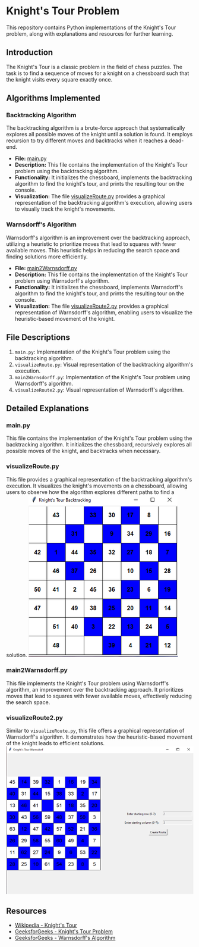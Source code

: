 # Knight's Tour Problem

This repository contains Python implementations of the Knight's Tour problem, along with explanations and resources for further learning.

## Introduction

The Knight's Tour is a classic problem in the field of chess puzzles. The task is to find a sequence of moves for a knight on a chessboard such that the knight visits every square exactly once.

## Algorithms Implemented

### Backtracking Algorithm

The backtracking algorithm is a brute-force approach that systematically explores all possible moves of the knight until a solution is found. It employs recursion to try different moves and backtracks when it reaches a dead-end.

- **File:** [main.py]([main.py](https://github.com/Beltag-Paula/The-Knight-Tour-Problem/blob/main/The%20Knight%20Problem/main.py))
- **Description:** This file contains the implementation of the Knight's Tour problem using the backtracking algorithm.
- **Functionality:** It initializes the chessboard, implements the backtracking algorithm to find the knight's tour, and prints the resulting tour on the console.
- **Visualization:** The file [visualizeRoute.py](visualizeRoute.py) provides a graphical representation of the backtracking algorithm's execution, allowing users to visually track the knight's movements.

### Warnsdorff's Algorithm

Warnsdorff's algorithm is an improvement over the backtracking approach, utilizing a heuristic to prioritize moves that lead to squares with fewer available moves. This heuristic helps in reducing the search space and finding solutions more efficiently.

- **File:** [main2Warnsdorff.py](main2Warnsdorff.py)
- **Description:** This file contains the implementation of the Knight's Tour problem using Warnsdorff's algorithm.
- **Functionality:** It initializes the chessboard, implements Warnsdorff's algorithm to find the knight's tour, and prints the resulting tour on the console.
- **Visualization:** The file [visualizeRoute2.py](visualizeRoute2.py) provides a graphical representation of Warnsdorff's algorithm, enabling users to visualize the heuristic-based movement of the knight.

## File Descriptions

1. `main.py`: Implementation of the Knight's Tour problem using the backtracking algorithm.
2. `visualizeRoute.py`: Visual representation of the backtracking algorithm's execution.
3. `main2Warnsdorff.py`: Implementation of the Knight's Tour problem using Warnsdorff's algorithm.
4. `visualizeRoute2.py`: Visual representation of Warnsdorff's algorithm.

## Detailed Explanations

### main.py

This file contains the implementation of the Knight's Tour problem using the backtracking algorithm. It initializes the chessboard, recursively explores all possible moves of the knight, and backtracks when necessary.

### visualizeRoute.py

This file provides a graphical representation of the backtracking algorithm's execution. It visualizes the knight's movements on a chessboard, allowing users to observe how the algorithm explores different paths to find a solution.
![Screenshot 1](screenshot_1.png)

### main2Warnsdorff.py

This file implements the Knight's Tour problem using Warnsdorff's algorithm, an improvement over the backtracking approach. It prioritizes moves that lead to squares with fewer available moves, effectively reducing the search space.

### visualizeRoute2.py

Similar to `visualizeRoute.py`, this file offers a graphical representation of Warnsdorff's algorithm. It demonstrates how the heuristic-based movement of the knight leads to efficient solutions.
![Screenshot 2](screenshot_2.png)

## Resources

- [Wikipedia - Knight's Tour](https://en.wikipedia.org/wiki/Knight%27s_tour)
- [GeeksforGeeks - Knight's Tour Problem](https://www.geeksforgeeks.org/the-knights-tour-problem/)
- [GeeksforGeeks - Warnsdorff's Algorithm](https://www.geeksforgeeks.org/warnsdorffs-algorithm-knights-tour-problem/)

